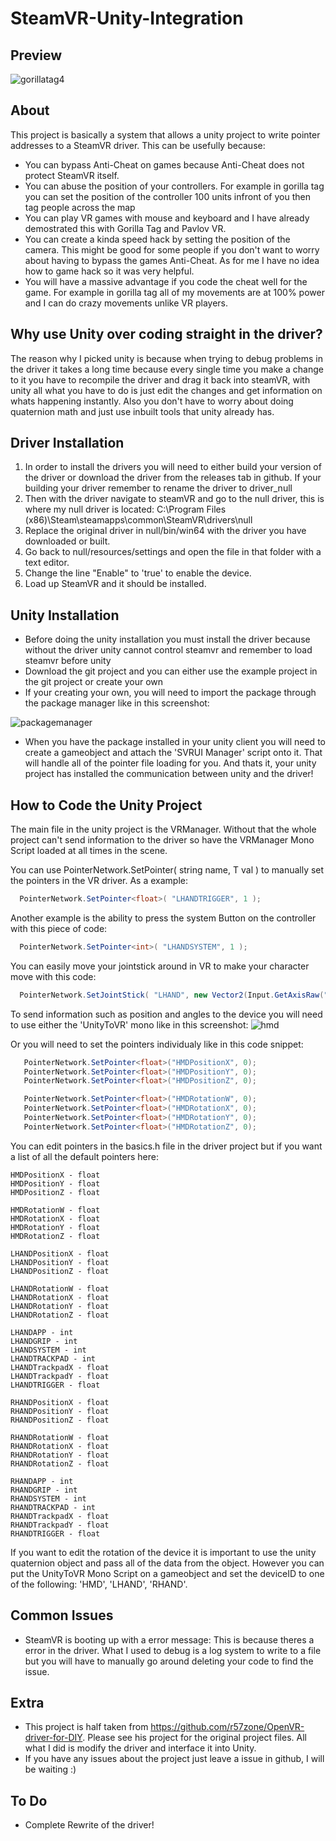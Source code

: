 # SteamVR-Unity-Integration

## Preview

![gorillatag4](https://user-images.githubusercontent.com/33325442/116792025-2ff09d80-aab6-11eb-830e-1b7de7da7d90.gif)

## About
This project is basically a system that allows a unity project to write pointer addresses to a SteamVR driver. This can be usefully because:
- You can bypass Anti-Cheat on games because Anti-Cheat does not protect SteamVR itself.
- You can abuse the position of your controllers. For example in gorilla tag you can set the position of the controller 100 units infront of you then tag people across the map
- You can play VR games with mouse and keyboard and I have already demostrated this with Gorilla Tag and Pavlov VR.
- You can create a kinda speed hack by setting the position of the camera.
This might be good for some people if you don't want to worry about having to bypass the games Anti-Cheat. As for me I have no idea how to game hack so it was very helpful.
- You will have a massive advantage if you code the cheat well for the game. For example in gorilla tag all of my movements are at 100% power and I can do crazy movements unlike VR players.
## Why use Unity over coding straight in the driver?
The reason why I picked unity is because when trying to debug problems in the driver it takes a long time because every single time you make a change to it you have to recompile the driver and drag it back into steamVR, with unity all what you have to do is just edit the changes and get information on whats happening instantly. Also you don't have to worry about doing quaternion math and just use inbuilt tools that unity already has.
## Driver Installation
1. In order to install the drivers you will need to either build your version of the driver or download the driver from the releases tab in github. If your building your driver remember to rename the driver to driver_null
2. Then with the driver navigate to steamVR and go to the null driver, this is where my null driver is located: C:\Program Files (x86)\Steam\steamapps\common\SteamVR\drivers\null
3. Replace the original driver in null/bin/win64 with the driver you have downloaded or built.
4. Go back to null/resources/settings and open the file in that folder with a text editor.
5. Change the line "Enable" to 'true' to enable the device.
6. Load up SteamVR and it should be installed.
## Unity Installation
- Before doing the unity installation you must install the driver because without the driver unity cannot control steamvr and remember to load steamvr before unity
- Download the git project and you can either use the example project in the git project or create your own
- If your creating your own, you will need to import the package through the package manager like in this screenshot:

![packagemanager](https://user-images.githubusercontent.com/33325442/116943408-720f1000-ac6b-11eb-9a01-a75d2c0ffa41.png)

- When you have the package installed in your unity client you will need to create a gameobject and attach the 'SVRUI Manager' script onto it. That will handle all of the pointer file loading for you. And thats it, your unity project has installed the communication between unity and the driver!


## How to Code the Unity Project
The main file in the unity project is the VRManager. Without that the whole project can't send information to the driver so have the VRManager Mono Script loaded at all times in the scene.

You can use PointerNetwork.SetPointer<T>( string name, T val ) to manually set the pointers in the VR driver. As a example:
```c#
  PointerNetwork.SetPointer<float>( "LHANDTRIGGER", 1 );
```
  
Another example is the ability to press the system Button on the controller with this piece of code:
```c#
  PointerNetwork.SetPointer<int>( "LHANDSYSTEM", 1 );
```

You can easily move your jointstick around in VR to make your character move with this code:
```c#
  PointerNetwork.SetJointStick( "LHAND", new Vector2(Input.GetAxisRaw("Horizontal"), Input.GetAxisRaw("Vertical")) );
```

To send information such as position and angles to the device you will need to use either the 'UnityToVR' mono like in this screenshot:
![hmd](https://user-images.githubusercontent.com/33325442/116943892-55bfa300-ac6c-11eb-8184-ab53699a9195.png)

Or you will need to set the pointers individualy like in this code snippet:
```c#
   PointerNetwork.SetPointer<float>("HMDPositionX", 0);
   PointerNetwork.SetPointer<float>("HMDPositionY", 0);
   PointerNetwork.SetPointer<float>("HMDPositionZ", 0);

   PointerNetwork.SetPointer<float>("HMDRotationW", 0);
   PointerNetwork.SetPointer<float>("HMDRotationX", 0);
   PointerNetwork.SetPointer<float>("HMDRotationY", 0);
   PointerNetwork.SetPointer<float>("HMDRotationZ", 0); 
```

You can edit pointers in the basics.h file in the driver project but if you want a list of all the default pointers here:
```
HMDPositionX - float
HMDPositionY - float
HMDPositionZ - float

HMDRotationW - float
HMDRotationX - float
HMDRotationY - float
HMDRotationZ - float

LHANDPositionX - float
LHANDPositionY - float
LHANDPositionZ - float

LHANDRotationW - float
LHANDRotationX - float
LHANDRotationY - float
LHANDRotationZ - float

LHANDAPP - int
LHANDGRIP - int
LHANDSYSTEM - int
LHANDTRACKPAD - int
LHANDTrackpadX - float
LHANDTrackpadY - float
LHANDTRIGGER - float

RHANDPositionX - float
RHANDPositionY - float
RHANDPositionZ - float

RHANDRotationW - float
RHANDRotationX - float
RHANDRotationY - float
RHANDRotationZ - float

RHANDAPP - int
RHANDGRIP - int
RHANDSYSTEM - int
RHANDTRACKPAD - int
RHANDTrackpadX - float
RHANDTrackpadY - float
RHANDTRIGGER - float
```
If you want to edit the rotation of the device it is important to use the unity quaternion object and pass all of the data from the object. However you can put the UnityToVR Mono Script on a gameobject and set the deviceID to one of the following: 'HMD', 'LHAND', 'RHAND'.

## Common Issues
- SteamVR is booting up with a error message: This is because theres a error in the driver. What I used to debug is a log system to write to a file but you will have to manually go around deleting your code to find the issue.

## Extra
- This project is half taken from https://github.com/r57zone/OpenVR-driver-for-DIY. Please see his project for the original project files. All what I did is modify the driver and interface it into Unity.
- If you have any issues about the project just leave a issue in github, I will be waiting :)

## To Do
- Complete Rewrite of the driver!
